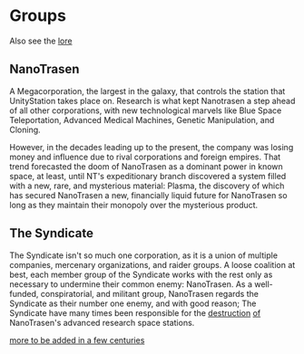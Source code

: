 # Groups
Also see the [lore](\4_Univers\Lore\The-Lore.md)

## **NanoTrasen**

A Megacorporation, the largest in the galaxy, that controls the station that UnityStation takes place on. Research is what kept Nanotrasen a step ahead of all other corporations, with new technological marvels like Blue Space Teleportation, Advanced Medical Machines, Genetic Manipulation, and Cloning. 

However, in the decades leading up to the present, the company was losing money and influence due to rival corporations and foreign empires. That trend forecasted the doom of NanoTrasen as a dominant power in known space, at least, until NT's expeditionary branch discovered a system filled with a new, rare, and mysterious material: Plasma, the discovery of which has secured NanoTrasen a new, financially liquid future for NanoTrasen so long as they maintain their monopoly over the mysterious product.

## The Syndicate

The Syndicate isn't so much one corporation, as it is a union of multiple companies, mercenary organizations, and raider groups. A loose coalition at best, each member group of the Syndicate works with the rest only as necessary to undermine their common enemy: NanoTrasen. As a well-funded, conspiratorial, and militant group, NanoTrasen regards the Syndicate as their number one enemy, and with good reason; The Syndicate have many times been responsible for the [destruction](\3_HowToPlay\Jobs\Antagonist_roles\Traitor.md) [of](Nuclear-Emergency.md) NanoTrasen's advanced research space stations.



[more to be added in a few centuries](\4_Univers\Other\Jokes\So-close-to-impossible-that-it-might-as-well-not-even-exist.md)